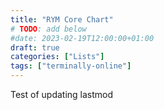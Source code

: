 ```yaml
---
title: "RYM Core Chart"
# TODO: add below
#date: 2023-02-19T12:00:00+01:00
draft: true
categories: ["Lists"]
tags: ["terminally-online"]
---
```


Test of updating lastmod
